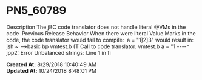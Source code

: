 # PN5_60789

Description The jBC code translator does not handle literal @VMs in the code  Previous Release Behavior When there were literal Value Marks in the code, the code translator would fail to compile:  a = "1]2]3" would result in:  jsh ~ --&gt;basic bp vmtest.b (T Call to code translator. vmtest.b a = "1 ----^ jpp2: Error Unbalanced strings: Line 1 in fi  

**Created At:** 8/29/2018 10:40:49 AM  
**Updated At:** 10/24/2018 8:48:01 PM  

